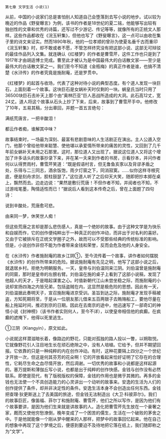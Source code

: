     第七章 文学生活 小说(1) 

   从前，中国的小说家们总是害怕别人知道自己会堕落到去写小说的地步。试以较为晚近的作品《野叟曝言》为例，该书的作者是18世纪的夏二铭，他能够写出较有独创性的文章和优秀的诗篇，还写过不少游记、传记等等，就像所有的正统文人那样。这些作品都收在《浣玉轩集》，但他也写了《野叟曝言》，这一点可以由收在集子里的诗文来证实。然而1890年秋，他的一位孝顺的曾孙为使夏名垂千古而重印《浣玉轩集》时，却不敢或者不愿，不管怎样终究没有把这部小说、这部无可辩驳的最佳作品列入文集。就连确认《红楼梦》的作者是曹雪芹，这件工作也只是到了1917年才由胡适博士完成。曹至此才被认为是中国最伟大的白话散文家——至少是最伟大的白话散文家之一。我们至今不知道《金瓶梅》的真正作者是谁，也搞不清楚《水浒传》的作者究竟是施耐庵，还是罗贯中。

   《红楼梦》的起首与收场，代表了这种对待小说的典型态度。有个道人发现一块巨石，上面刻着一个故事。这块巨石是女娲补天时仅剩的一块。蜗皇氏当时只用了36500块巨石去补天上那个由“奥林匹亚”巨人恶战所造成的大洞。此石高12丈，宽24丈。道人将这个故事从石头上抄了下来，后来，故事到了曹雪芹手中。他修改了10年，五易其稿，分出章回，并题一首五言绝句：

   满纸荒唐言，一把辛酸泪！

   都云作者痴，谁解其中味？

   故事结束时，一场最为深刻、最富有悲剧意味的人生活剧正在演出。主人公遁入空门，他那个曾给他带来聪慧、使他堪以承爱情所带来的痛苦的灵性，又回到了几千年前女蜗补天未用之石那里。这时，那位道人又出现了。据说这位道人又将这个增加了许多话头的故事抄录下来，并在某一夭来到作者的书房，示看抄本，并问作者何以认得贾雨村，曹雪芹笑道：“既是假语村言，但无鲁鱼亥豕以及背谬矛盾之处，乐得与二三同志，酒余饭饱，雨夕灯窗之下，同消寂寞。……似你这样寻根究底，便是刻舟求剑，胶柱鼓瑟了。”这位道人听了之后仰天大笑，随即把抄本掷在桌上，飘然而去。边走边说：“果然是敷衍荒唐！不但作者不知，并阅者也不知，不过游戏笔墨，陶情适性而已！”据说后人看到这本传奇之后，曾在上面题了四句诗：

   说到辛酸处，荒唐愈可悲。

   由来同一梦，休笑世人痴！

   但这些荒唐之言却是那么悲伤感人，真是一个绝妙的故事。由于这种文学是为快乐和自娱而作，它的创作便纯粹出于一种真正的创作冲动，而非出于对名利的喜好。又由于它被排斥在正统文学圈子之外，故而可以不受那些经典的传统标准的影响。但是，小说创作非但不能为作者带来金钱和荣誉，反而会危及他的人身安全。

   在《水浒传》作者施耐庵的故乡江阴①，至今流传着一个故事，讲作者如何摆脱《水浒传》的创作所带来的危险。据说施耐庵有先见之明，他写了这部小说之后，就退居乡村。拒绝为明朝服务。一天，皇帝与刘伯温同来江阴。刘伯温曾是施耐庵的同窗，那时是皇帝的左膀右臂。刘伯温在施的桌子上看到了这部小说稿，发现了他超人的天才，于是暗起谋害之心。时值新朝代江山未尝坐稳之际，而施耐庵的小说却宣扬四海之内皆兄弟，包括盗贼在内，这显然是极危险的思想。因此有一天，刘伯温据此奏明天子，宣召施耐庵进京受训。圣旨到达之际，施耐庵才发现手稿被盗，方知死期将至，于是从一位朋友那儿借来五百两银子去贿赂船工，要他尽量在船上拖延时间，推迟到京的日期。因此在去南京的途中，他迅速写了一部奇幻的神怪小说《封神榜》（该书作者实则何人，至今不详），以使皇帝相信他的疯癫。在疯癫的遮掩下，他得以死里逃生。

   ①江阴（Kiangyin），原文如此。

   小说就这样潜滋暗长着，像路边的野花，只能对孤独的路人投以一瞥，以朔取悦。它就像野花引人注目地生长在顽石绝隙之中，没有人培植。它给予，但并不期望回报。它依靠的只是一种纯粹的内在创作冲动。有时，这种花要隔上四分之一个世纪才开放一次，但这是何其芬芳的花朵啊！它的开放看起来恰好证明了它存在的合理性，它耗尽生命之血尽情开放，然后凋谢。一切优秀的故事和小说都是这样起源的。塞万提斯和薄伽丘写小说，也都是出于纯粹的创作快感。金钱与创作没有必然联系。即使是现代，有了版税版权的保障，金钱的作用也是微乎其微的。再多的金钱也无法使一个不具创造能力的心灵讲出一个动听的故事来。安逸的生活为人们的创作提供了条件，却并非决定性的条件。安逸生活本身不会创造出任何东西。金钱把查理·狄更斯送上了去美国的旅途，但金钱无法制造出《大卫·科彼菲尔》。我们的故事巨匠，像笛福、菲尔丁和施耐庵、曹雪芹，他们之所以写作，是因为他们有个故事要讲，是因为他们生来就是讲故事的人。造化把曹雪芹先生放在一个豪奢之家，厩而又使他穷愁潦倒，晚年变成了一个困苦的儒生，生活在一个破败的茅舍之中。于是他就能像一个刚从梦中醒来的人那样，把梦中的故事回忆起来。他在自己的想象中再现了这个梦境之后，便感到要迫不及待地把它落在纸上，我们随即称之为“文学”。

